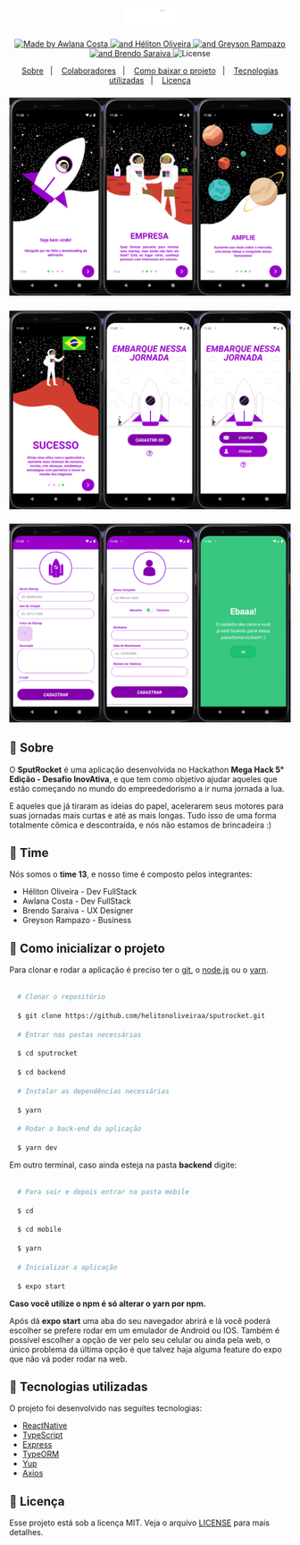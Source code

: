 <h1 align="center">
  <img src="./.github/logo.png" />
</h1>

<p align="center">
  <a href="https://github.com/awlana04">
    <img alt="Made by Awlana Costa" src="https://img.shields.io/badge/made%20by-Awlana Costa-%2300FF00">
  </a>

  <a href="https://www.linkedin.com/in/helitonoliveira/">
    <img alt="and Héliton Oliveira" src="https://img.shields.io/badge/,-Héliton Oliveira-%2300FF00">
  </a>

  <a href="#">
    <img alt="and Greyson Rampazo" src="https://img.shields.io/badge/,-Greyson Rampazo-%2300FF00">
  </a>

  <a href="#">
    <img alt="and Brendo Saraiva" src="https://img.shields.io/badge/,-Brendo Saraiva-%2300FF00">
  </a>

  <img alt="License" src="https://img.shields.io/badge/license-MIT-%2300FF00">
</p>

<p align="center">
  <a href="#rocket-sobre">Sobre</a>&nbsp;&nbsp;&nbsp;|&nbsp;&nbsp;&nbsp;
  <a href="#rocket-sobre">Colaboradores</a>&nbsp;&nbsp;&nbsp;|&nbsp;&nbsp;&nbsp;
  <a href="#rocket-como-inicializar-o-projeto">Como baixar o projeto</a>&nbsp;&nbsp;&nbsp;|&nbsp;&nbsp;&nbsp;
  <a href="#rocket-tecnologias-utilizadas">Tecnologias utilizadas</a>&nbsp;&nbsp;&nbsp;|&nbsp;&nbsp;&nbsp;
  <a href="#pagefacingup-licença">Licença</a>
</p>



<h3>
  <img src="./.github/banner1.png" />
</h3>

<h3>
  <img src="./.github/banner2.png" />
</h3>

<h3>
  <img src="./.github/banner3.png" />
</h3>

## :rocket: Sobre

O **SputRocket** é uma aplicação desenvolvida no Hackathon **Mega Hack 5° Edição - Desafio InovAtiva**, e que tem como objetivo ajudar aqueles que estão começando no mundo do empreededorismo a ir numa jornada a lua. 

E aqueles que já tiraram as ideias do papel, acelerarem seus motores para suas jornadas mais curtas e até as mais longas. Tudo isso de uma forma totalmente cômica e descontraída, e nós não estamos de brincadeira :)

## :rocket: Time

Nós somos o **time 13**, e nosso time é composto pelos integrantes:

- Héliton Oliveira - Dev FullStack
- Awlana Costa - Dev FullStack
- Brendo Saraiva - UX Designer
- Greyson Rampazo - Business

## :rocket: Como inicializar o projeto

Para clonar e rodar a aplicação é preciso ter o [git](https://git-scm.com/), o [node.js](https://nodejs.org/en/) ou o [yarn](https://yarnpkg.com/).

```bash

  # Clonar o repositório

  $ git clone https://github.com/helitonoliveiraa/sputrocket.git

  # Entrar nas pastas necessárias

  $ cd sputrocket

  $ cd backend

  # Instalar as dependências necessárias

  $ yarn

  # Rodar o back-end da aplicação

  $ yarn dev

```

Em outro terminal, caso ainda esteja na pasta **backend** digite:

```bash

  # Para sair e depois entrar na pasta mobile

  $ cd

  $ cd mobile

  $ yarn

  # Inicializar a aplicação

  $ expo start

```

**Caso você utilize o npm é só alterar o yarn por npm.**

Após dá **expo start** uma aba do seu navegador abrirá e lá você poderá escolher se prefere rodar em um emulador de Android ou IOS. Também é possível escolher a opção de ver pelo seu celular ou ainda pela web, o único problema da última opção é que talvez haja alguma feature do expo que não vá poder rodar na web.

## :rocket: Tecnologias utilizadas

O projeto foi desenvolvido nas seguites tecnologias:

- [ReactNative](https://reactnative.dev/)
- [TypeScript](https://www.typescriptlang.org/)
- [Express](https://expressjs.com/pt-br/)
- [TypeORM](https://typeorm.io/)
- [Yup](https://github.com/jquense/yup)
- [Axios](https://github.com/axios/axios)

## :page_facing_up: Licença

Esse projeto está sob a licença MIT. Veja o arquivo [LICENSE](https://github.com/helitonoliveiraa/sputrocket/blob/main/README.md) para mais detalhes.